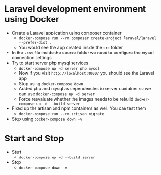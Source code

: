 # Laravel development environment using Docker

* Create a Laravel application using composer container
   - `docker-compose run --rm composer create-project laravel/laravel --prefer-dist .`
   - You would see the app created inside the `src` folder
* In the `.env` file inside the source folder we need to configure the mysql connection settings
* Try to start server php mysql services
   - `docker-compose up -d server php mysql`
   - Now if you visit `http://localhost:8000/` you should see the Laravel app
   - Stop using `docker-compose down`
   - Added php and mysql as dependencies to server container so we can use `docker-compose up -d server`
   - Force reevaluate whether the images needs to be rebuild `docker-compose up -d --build server`
* Fixed up the artisan and npm containers as well. You can test them 
   - `docker-compose run --rm artisan migrate`
* Stop using `docker-compose down -v`



# Start and Stop

* Start
   - `docker-compose up -d --build server`
* Stop
   - `docker-compose down -v`